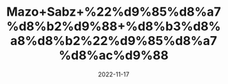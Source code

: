 ---
title: 'Mazo+Sabz+%22%d9%85%d8%a7%d8%b2%d9%88+%d8%b3%d8%a8%d8%b2%22%d9%85%d8%a7%d8%ac%d9%88'
date: '2022-11-17' 
metatag: '' 
inventory: '0' 
draft: false 
# meta description 
shortDescripton: 'Dried+Oak+Galls%22++Gall+oak+galls++have+been+used+in+traditional+medicine+to+treat+diarrhea%2c+hemorrhage%2c+and+skin+disease.+Some+studies+have+shown+it+to+be+an+effective+anti-MRSA%2c+antiviral%2c+antifungal%2c+larvicidal%2c+and+antioxidant'
description: 'Herbs+%d8%ac%da%91%db%8c+%d8%a8%d9%88%d9%b9%db%8c'
longdescription: ''
tags: ''
brand: ''
subCategory: ''
unit: '50 gm-Pk'
sellCount: '0'
featured: True
# product Price
price: '100.0'
# Product Short Description
shortDescription: 'Dried+Oak+Galls%22++Gall+oak+galls++have+been+used+in+traditional+medicine+to+treat+diarrhea%2c+hemorrhage%2c+and+skin+disease.+Some+studies+have+shown+it+to+be+an+effective+anti-MRSA%2c+antiviral%2c+antifungal%2c+larvicidal%2c+and+antioxidant'
productID: '840A3DC0-9B2A-ED11-9968-005056B3A416'
type: 'products'
category: 'Herbs+%d8%ac%da%91%db%8c+%d8%a8%d9%88%d9%b9%db%8c' 
thumnailproduct: 'https://eraconnect.blob.core.windows.net/product-images/aminsaddiquidawakhana/840A3DC0-9B2A-ED11-9968-005056B3A416.webp' 
images:
  - image: 'https://eraconnect.blob.core.windows.net/product-images/aminsaddiquidawakhana/840A3DC0-9B2A-ED11-9968-005056B3A416.webp'  
Variants:
---